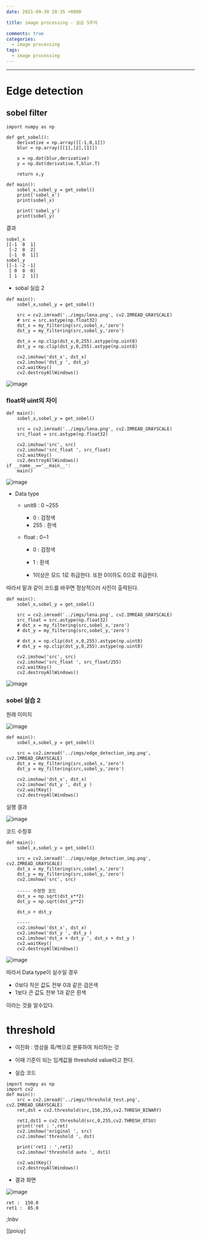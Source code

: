 ```yaml
---
date: 2021-09-30 20:35 +0800

title: image processing - 실습 5주차

comments: true
categories:
  - image processing
tags:
  - image processing
---
```


---

# Edge detection

## sobel filter

```
import numpy as np

def get_sobel():
    derivative = np.array([[-1,0,1]])
    blur = np.array([[1],[2],[1]])

    x = np.dot(blur,derivative)
    y = np.dot(derivative.T,blur.T)

    return x,y

def main():
    sobel_x,sobel_y = get_sobel()
    print('sobel_x')
    print(sobel_x)

    print('sobel_y')
    print(sobel_y)

```

결과

```
sobel_x
[[-1  0  1]
 [-2  0  2]
 [-1  0  1]]
sobel_y
[[-1 -2 -1]
 [ 0  0  0]
 [ 1  2  1]]
```

- sobal 실습 2

```
def main():
    sobel_x,sobel_y = get_sobel()

    src = cv2.imread('../imgs/lena.png', cv2.IMREAD_GRAYSCALE)
    # src = src.astype(np.float32)
    dst_x = my_filtering(src,sobel_x,'zero')
    dst_y = my_filtering(src,sobel_y,'zero')

    dst_x = np.clip(dst_x,0,255).astype(np.uint8)
    dst_y = np.clip(dst_y,0,255).astype(np.uint8)

    cv2.imshow('dst_x', dst_x)
    cv2.imshow('dst_y ', dst_y)
    cv2.waitKey()
    cv2.destroyAllWindows()
```

![image](https://user-images.githubusercontent.com/49177223/135490460-5e3b8e19-76d2-4fc1-9466-a3a391d10ee8.png)

### float와 uint의 차이

```
def main():
    sobel_x,sobel_y = get_sobel()

    src = cv2.imread('../imgs/lena.png', cv2.IMREAD_GRAYSCALE)
    src_float = src.astype(np.float32)

    cv2.imshow('src', src)
    cv2.imshow('src_float ', src_float)
    cv2.waitKey()
    cv2.destroyAllWindows()
if __name__=='__main__':
    main()
```

![image](https://user-images.githubusercontent.com/49177223/135490757-e99dd7ba-358b-4869-ba9d-1e864dc0680b.png)

- Data type

  - unit8 : 0 ~255

    - 0 : 검정색
    - 255 : 흰색

  - float : 0~1

    - 0 : 검정색
    - 1 : 흰색

    - 1이상은 모드 1로 취급한다. 또한 0이하도 0으로 취급한다.

따라서 밑과 같이 코드를 바꾸면 정상적으러 사진이 출력된다.

```
def main():
    sobel_x,sobel_y = get_sobel()

    src = cv2.imread('../imgs/lena.png', cv2.IMREAD_GRAYSCALE)
    src_float = src.astype(np.float32)
    # dst_x = my_filtering(src,sobel_x,'zero')
    # dst_y = my_filtering(src,sobel_y,'zero')

    # dst_x = np.clip(dst_x,0,255).astype(np.uint8)
    # dst_y = np.clip(dst_y,0,255).astype(np.uint8)

    cv2.imshow('src', src)
    cv2.imshow('src_float ', src_float/255)
    cv2.waitKey()
    cv2.destroyAllWindows()
```

![image](https://user-images.githubusercontent.com/49177223/135491088-1478d05f-8262-404b-baa1-902e6988ef2c.png)

### sobel 실습 2

원래 이미지

![image](https://user-images.githubusercontent.com/49177223/135492680-6b879a7c-3848-4d8e-b3a4-61bd31e653be.png)

```
def main():
    sobel_x,sobel_y = get_sobel()

    src = cv2.imread('../imgs/edge_detection_img.png', cv2.IMREAD_GRAYSCALE)
    dst_x = my_filtering(src,sobel_x,'zero')
    dst_y = my_filtering(src,sobel_y,'zero')

    cv2.imshow('dst_x', dst_x)
    cv2.imshow('dst_y ', dst_y )
    cv2.waitKey()
    cv2.destroyAllWindows()

```

실행 결과

![image](https://user-images.githubusercontent.com/49177223/135492497-2b996a19-a117-46f2-9336-1abf0c907679.png)

코드 수정후

```
def main():
    sobel_x,sobel_y = get_sobel()

    src = cv2.imread('../imgs/edge_detection_img.png', cv2.IMREAD_GRAYSCALE)
    dst_x = my_filtering(src,sobel_x,'zero')
    dst_y = my_filtering(src,sobel_y,'zero')
    cv2.imshow('src', src)

	----- 수정한 코드
    dst_x = np.sqrt(dst_x**2)
    dst_y = np.sqrt(dst_y**2)

    dst_x + dst_y

    -----
    cv2.imshow('dst_x', dst_x)
    cv2.imshow('dst_y ', dst_y )
    cv2.imshow('dst_x + dst_y ', dst_x + dst_y )
    cv2.waitKey()
    cv2.destroyAllWindows()

```

![image](https://user-images.githubusercontent.com/49177223/135492991-03848cec-e4e9-4f2f-a281-6a05e83ffd55.png)

따라서 Data type이 실수일 경우

- 0보다 작은 값도 전부 0과 같은 검은색
- 1보다 큰 값도 전부 1과 같은 흰색

이라는 것을 알수있다.

# threshold

- 이진화 : 영상을 흑/백으로 분류하여 처리하는 것

- 이때 기준이 되는 임계값을 threshold value라고 한다.

- 실습 코드

```
import numpy as np
import cv2
def main():
    src = cv2.imread('../imgs/threshold_test.png', cv2.IMREAD_GRAYSCALE)
    ret,dst = cv2.threshold(src,150,255,cv2.THRESH_BINARY)

    ret1,dst1 = cv2.threshold(src,0,255,cv2.THRESH_OTSU)
    print('ret : ',ret)
    cv2.imshow('original ', src)
    cv2.imshow('threshold ', dst)

    print('ret1 : ',ret1)
    cv2.imshow('threshold auto ', dst1)

    cv2.waitKey()
    cv2.destroyAllWindows()
```

- 결과 화면

![image](https://user-images.githubusercontent.com/49177223/135493985-7a0eed06-3396-42d7-a1d9-73010f2ce879.png)

```
ret :  150.0
ret1 :  85.0
```

;lnbv

][poiuy]
